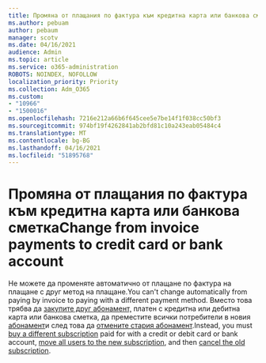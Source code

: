 ```yaml
---
title: Промяна от плащания по фактура към кредитна карта или банкова сметка
ms.author: pebuam
author: pebaum
manager: scotv
ms.date: 04/16/2021
audience: Admin
ms.topic: article
ms.service: o365-administration
ROBOTS: NOINDEX, NOFOLLOW
localization_priority: Priority
ms.collection: Adm_O365
ms.custom:
- "10966"
- "1500016"
ms.openlocfilehash: 7216e212a66b6f645cee5e7be14f1f038cc50bf3
ms.sourcegitcommit: 974bf19f4262841ab2bfd81c10a243eab05484c4
ms.translationtype: MT
ms.contentlocale: bg-BG
ms.lasthandoff: 04/16/2021
ms.locfileid: "51895768"
---
```

# <a name="change-from-invoice-payments-to-credit-card-or-bank-account"></a><span data-ttu-id="f8e5f-102">Промяна от плащания по фактура към кредитна карта или банкова сметка</span><span class="sxs-lookup"><span data-stu-id="f8e5f-102">Change from invoice payments to credit card or bank account</span></span>

<span data-ttu-id="f8e5f-103">Не можете да променяте автоматично от плащане по фактура на плащане с друг метод на плащане.</span><span class="sxs-lookup"><span data-stu-id="f8e5f-103">You can't change automatically from paying by invoice to paying with a different payment method.</span></span> <span data-ttu-id="f8e5f-104">Вместо това трябва да [закупите друг абонамент,](https://docs.microsoft.com/microsoft-365/commerce/try-or-buy-microsoft-365#buy-a-different-subscription) платен с кредитна или дебитна карта или банкова сметка, да преместите всички потребители в новия [абонамент](https://docs.microsoft.com/microsoft-365/commerce/subscriptions/move-users-different-subscription)и след това да [отмените стария абонамент](https://docs.microsoft.com/microsoft-365/commerce/subscriptions/cancel-your-subscription).</span><span class="sxs-lookup"><span data-stu-id="f8e5f-104">Instead, you must [buy a different subscription](https://docs.microsoft.com/microsoft-365/commerce/try-or-buy-microsoft-365#buy-a-different-subscription) paid for with a credit or debit card or bank account, [move all users to the new subscription](https://docs.microsoft.com/microsoft-365/commerce/subscriptions/move-users-different-subscription), and then [cancel the old subscription](https://docs.microsoft.com/microsoft-365/commerce/subscriptions/cancel-your-subscription).</span></span> 